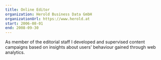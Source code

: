 ```yaml
---
title: Online Editor
organization: Herold Business Data GmbH
organizationUrl: https://www.herold.at
start: 2006-08-01
end: 2008-09-30
---
```


As member of the editorial staff I developed and supervised content campaigns based on insights about users' behaviour gained through web analytics.